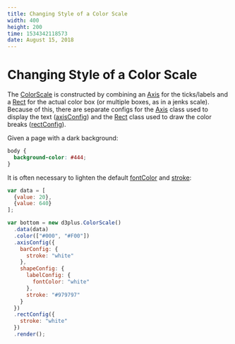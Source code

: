 ```yaml
---
title: Changing Style of a Color Scale
width: 400
height: 200
time: 1534342118573
date: August 15, 2018
---
```


[width]: 400
[height]: 200

# Changing Style of a Color Scale

The [ColorScale](http://d3plus.org/docs/#ColorScale) is constructed by combining an [Axis](http://d3plus.org/docs/#Axis) for the ticks/labels and a [Rect](http://d3plus.org/docs/#Rect) for the actual color box (or multiple boxes, as in a jenks scale). Because of this, there are separate configs for the [Axis](http://d3plus.org/docs/#Axis) class used to display the text ([axisConfig](http://d3plus.org/docs/#ColorScale.axisConfig)) and the [Rect](http://d3plus.org/docs/#Rect) class used to draw the color breaks ([rectConfig](http://d3plus.org/docs/#ColorScale.rectConfig)).

Given a page with a dark background:

```css
body {
  background-color: #444;
}
```

It is often necessary to lighten the default [fontColor](http://d3plus.org/docs/#TextBox.fontColor) and [stroke](http://d3plus.org/docs/#Shape.stroke):

```js
var data = [
  {value: 20},
  {value: 640}
];

var bottom = new d3plus.ColorScale()
  .data(data)
  .color(["#000", "#F00"])
  .axisConfig({
    barConfig: {
      stroke: "white"
    },
    shapeConfig: {
      labelConfig: {
        fontColor: "white"
      },
      stroke: "#979797"
    }
  })
  .rectConfig({
    stroke: "white"
  })
  .render();
```

